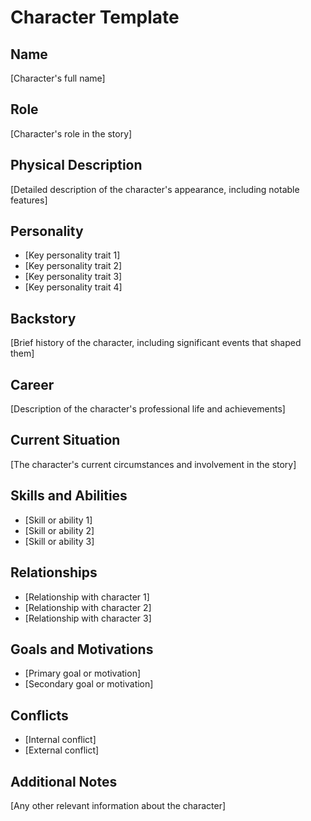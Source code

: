 # Character Template

## Name
[Character's full name]

## Role
[Character's role in the story]

## Physical Description
[Detailed description of the character's appearance, including notable features]

## Personality
- [Key personality trait 1]
- [Key personality trait 2]
- [Key personality trait 3]
- [Key personality trait 4]

## Backstory
[Brief history of the character, including significant events that shaped them]

## Career
[Description of the character's professional life and achievements]

## Current Situation
[The character's current circumstances and involvement in the story]

## Skills and Abilities
- [Skill or ability 1]
- [Skill or ability 2]
- [Skill or ability 3]

## Relationships
- [Relationship with character 1]
- [Relationship with character 2]
- [Relationship with character 3]

## Goals and Motivations
- [Primary goal or motivation]
- [Secondary goal or motivation]

## Conflicts
- [Internal conflict]
- [External conflict]

## Additional Notes
[Any other relevant information about the character]
